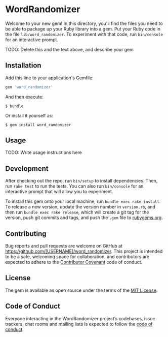 # WordRandomizer

Welcome to your new gem! In this directory, you'll find the files you need to be able to package up your Ruby library into a gem. Put your Ruby code in the file `lib/word_randomizer`. To experiment with that code, run `bin/console` for an interactive prompt.

TODO: Delete this and the text above, and describe your gem

## Installation

Add this line to your application's Gemfile:

```ruby
gem 'word_randomizer'
```

And then execute:

    $ bundle

Or install it yourself as:

    $ gem install word_randomizer

## Usage

TODO: Write usage instructions here

## Development

After checking out the repo, run `bin/setup` to install dependencies. Then, run `rake test` to run the tests. You can also run `bin/console` for an interactive prompt that will allow you to experiment.

To install this gem onto your local machine, run `bundle exec rake install`. To release a new version, update the version number in `version.rb`, and then run `bundle exec rake release`, which will create a git tag for the version, push git commits and tags, and push the `.gem` file to [rubygems.org](https://rubygems.org).

## Contributing

Bug reports and pull requests are welcome on GitHub at https://github.com/[USERNAME]/word_randomizer. This project is intended to be a safe, welcoming space for collaboration, and contributors are expected to adhere to the [Contributor Covenant](http://contributor-covenant.org) code of conduct.

## License

The gem is available as open source under the terms of the [MIT License](https://opensource.org/licenses/MIT).

## Code of Conduct

Everyone interacting in the WordRandomizer project’s codebases, issue trackers, chat rooms and mailing lists is expected to follow the [code of conduct](https://github.com/[USERNAME]/word_randomizer/blob/master/CODE_OF_CONDUCT.md).
